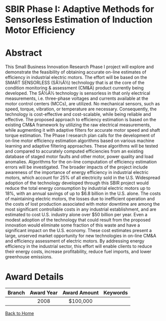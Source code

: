 
SBIR Phase I: Adaptive Methods for Sensorless Estimation of Induction Motor Efficiency
======================================================================================

# Abstract


This Small Business Innovation Research Phase I project will explore and demonstrate the feasibility of obtaining accurate on-line estimates of efficiency in industrial electric motors. The effort will be based on the SMART SENSORLESS (SÃ½Ã½) technology that is at the core of the condition monitoring & assessment (CM&A) product currently being developed. The SÃ½Ã½ technology is sensorless in that only electrical measurements, i.e. three-phase voltages and currents available at the motor control centers (MCCs), are utilized. No mechanical sensors, such as speed, torque, vibration, or temperature are necessary. Consequently, the technology is cost-effective and cost-scalable, while being reliable and effective. The proposed approach to efficiency estimation is based on the existing CM&A framework by utilizing the raw electrical measurements, while augmenting it with adaptive filters for accurate motor speed and shaft torque estimation. The Phase I research plan calls for the development of on-line motor efficiency estimation algorithms based on various machine learning and adaptive filtering approaches. These algorithms will be tested and compared to accurately computed efficiencies from an existing database of staged motor faults and other motor, power quality and load anomalies. Algorithms for the on-line computation of efficiency estimation errors will be investigated.  The broader impacts of the project include awareness of the importance of energy efficiency in industrial electric motors, which account for 25% of all electricity sold in the U.S. Widespread adoption of the technology developed through this SBIR
project would reduce the total energy consumption by industrial electric motors up to 18%, with an annual savings of up to $6.8 billion in the U.S. alone. The costs of maintaining electric motors, the losses due to inefficient operation and the costs of lost production associated with motor downtime are among the most significant controllable costs in any industrial establishment, and are estimated to cost U.S. industry alone over $50 billion per year. Even a modest adoption of the technology that could result from the proposed innovation would eliminate some fraction of this waste and have a significant impact on the U.S. economy. These cost estimates present a large, unserved market opportunity for new technologies in on-line CM&A and efficiency assessment of electric motors. By addressing energy efficiency in the industrial sector, this effort will enable clients to reduce their energy costs, increase profitability, reduce fuel imports, and lower greenhouse emissions.  

# Award Details

|Branch|Award Year|Award Amount|Keywords|
| :---: | :---: | :---: | :---: |
||2008|$100,000||
  
  


[Back to Home](https://github.com/chrischow/dod_sbir_awards/JT/#103)
